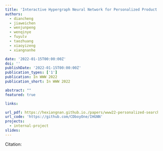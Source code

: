 ```yaml
---
title: 'Interactive Hypergraph Neural Network for Personalized Product Search'
authors:
  - diancheng
  - jiaweichen
  - wenjunpeng
  - wenqinye
  - fuyulv
  - taozhuang
  - xiaoyizeng
  - xiangnanhe

date: '2022-01-15T00:00:00Z'
doi: ''
publishDate: '2022-01-15T00:00:00Z'
publication_types: ['1']
publication: In WWW 2022 
publication_short: In WWW 2022 

abstract: ""
featured: true

links:

url_pdf: https://hexiangnan.github.io./papers/www22-personalized-search.pdf
url_code: 'https://github.com/CDboyOne/IHGNN'
projects:
  - internal-project
slides:
---
```




Citation:
